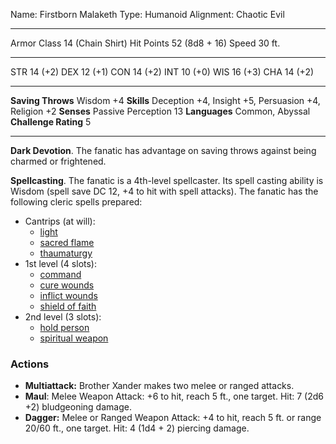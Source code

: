 Name: Firstborn Malaketh
Type: Humanoid
Alignment: Chaotic Evil

---

Armor Class 14 (Chain Shirt)
Hit Points 52 (8d8 + 16)
Speed 30 ft.

---

STR 14 (+2) 
DEX 12 (+1)
CON 14 (+2)
INT 10 (+0)
WIS 16 (+3)
CHA 14 (+2)

---

**Saving Throws** Wisdom +4
**Skills** Deception +4, Insight +5, Persuasion +4, Religion +2
**Senses** Passive Perception 13
**Languages** Common, Abyssal
**Challenge Rating** 5

---

**Dark Devotion**. The fanatic has advantage on saving throws against being charmed or frightened.

**Spellcasting**. The fanatic is a 4th-level spellcaster. Its spell casting ability is Wisdom (spell save DC 12, +4 to hit with spell attacks). The fanatic has the following cleric spells prepared:

- Cantrips (at will): 
	- [light](http://dnd5e.wikidot.com/spell:light) 
	- [sacred flame](http://dnd5e.wikidot.com/spell:sacred-flame)
	- [thaumaturgy](http://dnd5e.wikidot.com/spell:thaumaturgy)
- 1st level (4 slots): 
	- [command](http://dnd5e.wikidot.com/spell:command)
	- [cure wounds](http://dnd5e.wikidot.com/spell:cure-wounds)
	- [inflict wounds](http://dnd5e.wikidot.com/spell:inflict-wounds)
	- [shield of faith](http://dnd5e.wikidot.com/spell:shield-of-faith)
- 2nd level (3 slots): 
	- [hold person](http://dnd5e.wikidot.com/spell:hold-person)
	- [spiritual weapon](http://dnd5e.wikidot.com/spell:spiritual-weapon)
### Actions

- **Multiattack:** Brother Xander makes two melee or ranged attacks.
- **Maul**: Melee Weapon Attack: +6 to hit, reach 5 ft., one target. Hit: 7 (2d6 +2) bludgeoning damage. 
- **Dagger:** Melee or Ranged Weapon Attack: +4 to hit, reach 5 ft. or range 20/60 ft., one target. Hit: 4 (1d4 + 2) piercing damage.